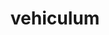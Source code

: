 ---
title: vehiculum
meaning: vehicle
pos: noun
stem: vehicul
genend: ī
abbgender: n.
abbgender2: neut.
gender: neuter
declension: second
six: y
---